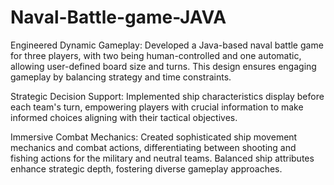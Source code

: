 # Naval-Battle-game-JAVA
Engineered Dynamic Gameplay: Developed a Java-based naval battle game for three players, with two being human-controlled and one automatic, allowing user-defined board size and turns. This design ensures engaging gameplay by balancing strategy and time constraints.

Strategic Decision Support: Implemented ship characteristics display before each team's turn, empowering players with crucial information to make informed choices aligning with their tactical objectives.

Immersive Combat Mechanics: Created sophisticated ship movement mechanics and combat actions, differentiating between shooting and fishing actions for the military and neutral teams. Balanced ship attributes enhance strategic depth, fostering diverse gameplay approaches.
